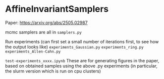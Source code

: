 # AffineInvariantSamplers

Paper: https://arxiv.org/abs/2505.02987

mcmc samplers are all in `samplers.py`

Run experiments (can first set a small number of iterations first, to see how the output looks like)
`experiments_Gaussian.py`
`experiments_ring.py`
`experiments_Allen-Cahn.py`


`test-experiments_xxxx.ipynb` These are for generating figures in the paper, based on obtained samples using the above .py experiments (in particular, the slurm version which is run on cpu clusters)
